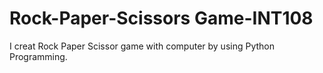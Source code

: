 # Rock-Paper-Scissors Game-INT108
I creat Rock Paper Scissor game with computer by using Python Programming.
